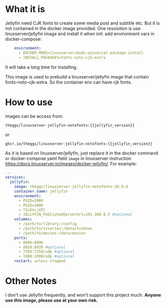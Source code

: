 # What it is
Jellyfin need CJK fonts to create some media post and subtitle etc. But it is not contained in the docker image provided.
One resolution is use linuxserver/jellyfin image and install it when init:
add environment vars in docker-compose:
```yaml
    environment:
      - DOCKER_MODS=linuxserver/mods:universal-package-install
      - INSTALL_PACKAGES=fonts-noto-cjk-extra
```
It will take a long time for installing.

This image is used to prebuild a linuxserver/jellyfin image that contain fonts-noto-cjk-extra. So the container env can have cjk fonts.

# How to use
images can be access from:
```
theggs/linuxserver-jellyfin-notofonts:{{jellyfin_version}}
```
or
```
ghcr.io/theggs/linuxserver-jellyfin-notofonts:{{jellyfin_version}}
```

As it is based on linuxserver/jellyfin, just replace it in the docker command or docker-compose yaml field `image` in linuxserver instruction https://docs.linuxserver.io/images/docker-jellyfin/. For example:
```yaml
---
services:
  jellyfin:
    image: theggs/linuxserver-jellyfin-notofonts:10.9.4
    container_name: jellyfin
    environment:
      - PUID=1000
      - PGID=1000
      - TZ=Etc/UTC
      - JELLYFIN_PublishedServerUrl=192.168.0.5 #optional
    volumes:
      - /path/to/library:/config
      - /path/to/tvseries:/data/tvshows
      - /path/to/movies:/data/movies
    ports:
      - 8096:8096
      - 8920:8920 #optional
      - 7359:7359/udp #optional
      - 1900:1900/udp #optional
    restart: unless-stopped
```

# Other Notes
I don't use Jellyfin frequently, and won't support this project much.
**Anyone use this image, please use at your own risk.**